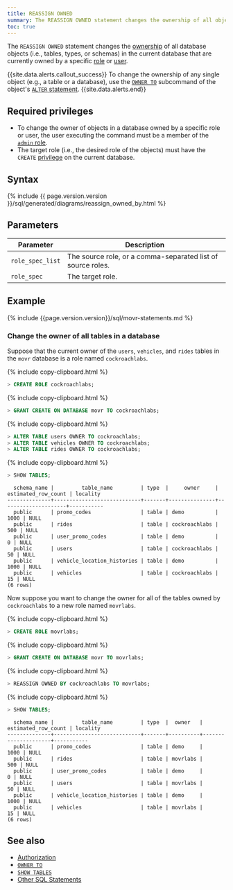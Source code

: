 ```yaml
---
title: REASSIGN OWNED
summary: The REASSIGN OWNED statement changes the ownership of all objects in the current database that are owned by a specific role or user.
toc: true
---
```


The `REASSIGN OWNED` statement changes the [ownership](authorization.html#object-ownership) of all database objects (i.e., tables, types, or schemas) in the current database that are currently owned by a specific [role](authorization.html#roles) or [user](authorization.html#sql-users).

{{site.data.alerts.callout_success}}
To change the ownership of any single object (e.g., a table or a database), use the [`OWNER TO`](owner-to.html) subcommand of the object's [`ALTER` statement](sql-statements.html).
{{site.data.alerts.end}}

## Required privileges

- To change the owner of objects in a database owned by a specific role or user, the user executing the command must be a member of the [`admin` role](authorization.html#admin-role).
- The target role (i.e., the desired role of the objects) must have the `CREATE` [privilege](authorization.html#assign-privileges) on the current database.

## Syntax

<div>
  {% include {{ page.version.version }}/sql/generated/diagrams/reassign_owned_by.html %}
</div>

## Parameters

Parameter | Description
----------|------------
`role_spec_list` | The source role, or a comma-separated list of source roles.
`role_spec` | The target role.

## Example

{% include {{page.version.version}}/sql/movr-statements.md %}

### Change the owner of all tables in a database

Suppose that the current owner of the `users`, `vehicles`, and `rides` tables in the `movr` database is a role named `cockroachlabs`.

{% include copy-clipboard.html %}
~~~ sql
> CREATE ROLE cockroachlabs;
~~~

{% include copy-clipboard.html %}
~~~ sql
> GRANT CREATE ON DATABASE movr TO cockroachlabs;
~~~

{% include copy-clipboard.html %}
~~~ sql
> ALTER TABLE users OWNER TO cockroachlabs;
> ALTER TABLE vehicles OWNER TO cockroachlabs;
> ALTER TABLE rides OWNER TO cockroachlabs;
~~~

{% include copy-clipboard.html %}
~~~ sql
> SHOW TABLES;
~~~

~~~
  schema_name |         table_name         | type  |     owner     | estimated_row_count | locality
--------------+----------------------------+-------+---------------+---------------------+-----------
  public      | promo_codes                | table | demo          |                1000 | NULL
  public      | rides                      | table | cockroachlabs |                 500 | NULL
  public      | user_promo_codes           | table | demo          |                   0 | NULL
  public      | users                      | table | cockroachlabs |                  50 | NULL
  public      | vehicle_location_histories | table | demo          |                1000 | NULL
  public      | vehicles                   | table | cockroachlabs |                  15 | NULL
(6 rows)
~~~

Now suppose you want to change the owner for all of the tables owned by `cockroachlabs` to a new role named `movrlabs`.

{% include copy-clipboard.html %}
~~~ sql
> CREATE ROLE movrlabs;
~~~

{% include copy-clipboard.html %}
~~~ sql
> GRANT CREATE ON DATABASE movr TO movrlabs;
~~~

{% include copy-clipboard.html %}
~~~ sql
> REASSIGN OWNED BY cockroachlabs TO movrlabs;
~~~

{% include copy-clipboard.html %}
~~~ sql
> SHOW TABLES;
~~~

~~~
  schema_name |         table_name         | type  |  owner   | estimated_row_count | locality
--------------+----------------------------+-------+----------+---------------------+-----------
  public      | promo_codes                | table | demo     |                1000 | NULL
  public      | rides                      | table | movrlabs |                 500 | NULL
  public      | user_promo_codes           | table | demo     |                   0 | NULL
  public      | users                      | table | movrlabs |                  50 | NULL
  public      | vehicle_location_histories | table | demo     |                1000 | NULL
  public      | vehicles                   | table | movrlabs |                  15 | NULL
(6 rows)
~~~

## See also

- [Authorization](authorization.html)
- [`OWNER TO`](owner-to.html)
- [`SHOW TABLES`](show-tables.html)
- [Other SQL Statements](sql-statements.html)
